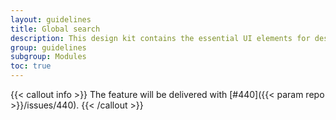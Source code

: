 ```yaml
---
layout: guidelines
title: Global search
description: This design kit contains the essential UI elements for designing, prototyping and building Orange products and services on the web.
group: guidelines
subgroup: Modules
toc: true
---
```


{{< callout info >}}
The feature will be delivered with [#440]({{< param repo >}}/issues/440).
{{< /callout >}}
